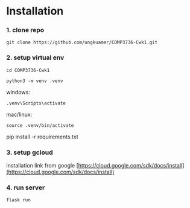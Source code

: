 # Installation

### 1. clone repo
```
git clone https://github.com/ungkuamer/COMP3736-Cwk1.git
```
### 2. setup virtual env

```
cd COMP3736-Cwk1
```

```
python3 -m venv .venv
```

windows:
```
.venv\Scripts\activate
```
mac/linux: 
```
source .venv/bin/activate
```
pip install -r requirements.txt

### 3. setup gcloud
installation link from google
[https://cloud.google.com/sdk/docs/install](https://cloud.google.com/sdk/docs/install)

### 4. run server

```
flask run
```

